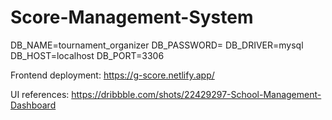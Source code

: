 # Score-Management-System

DB_NAME=tournament_organizer
DB_PASSWORD=
DB_DRIVER=mysql
DB_HOST=localhost
DB_PORT=3306


Frontend deployment: https://g-score.netlify.app/

UI references: https://dribbble.com/shots/22429297-School-Management-Dashboard
